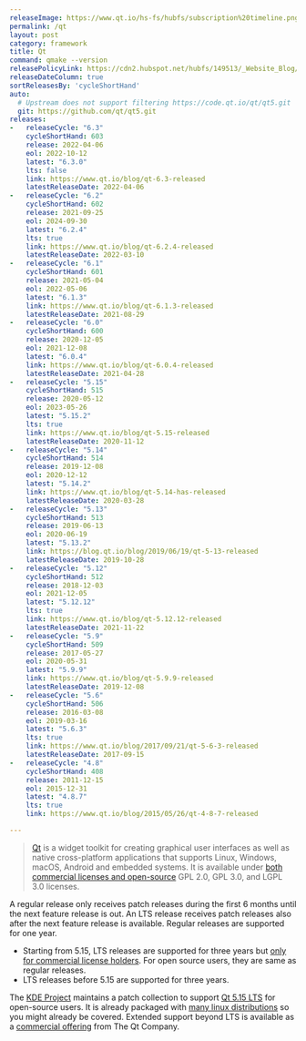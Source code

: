 ```yaml
---
releaseImage: https://www.qt.io/hs-fs/hubfs/subscription%20timeline.png
permalink: /qt
layout: post
category: framework
title: Qt
command: qmake --version
releasePolicyLink: https://cdn2.hubspot.net/hubfs/149513/_Website_Blog/Qt%20offering%20change%20FAQ-2020-01-27.pdf
releaseDateColumn: true
sortReleasesBy: 'cycleShortHand'
auto:
  # Upstream does not support filtering https://code.qt.io/qt/qt5.git
  git: https://github.com/qt/qt5.git
releases:
-   releaseCycle: "6.3"
    cycleShortHand: 603
    release: 2022-04-06
    eol: 2022-10-12
    latest: "6.3.0"
    lts: false
    link: https://www.qt.io/blog/qt-6.3-released
    latestReleaseDate: 2022-04-06
-   releaseCycle: "6.2"
    cycleShortHand: 602
    release: 2021-09-25
    eol: 2024-09-30
    latest: "6.2.4"
    lts: true
    link: https://www.qt.io/blog/qt-6.2.4-released
    latestReleaseDate: 2022-03-10
-   releaseCycle: "6.1"
    cycleShortHand: 601
    release: 2021-05-04
    eol: 2022-05-06
    latest: "6.1.3"
    link: https://www.qt.io/blog/qt-6.1.3-released
    latestReleaseDate: 2021-08-29
-   releaseCycle: "6.0"
    cycleShortHand: 600
    release: 2020-12-05
    eol: 2021-12-08
    latest: "6.0.4"
    link: https://www.qt.io/blog/qt-6.0.4-released
    latestReleaseDate: 2021-04-28
-   releaseCycle: "5.15"
    cycleShortHand: 515
    release: 2020-05-12
    eol: 2023-05-26
    latest: "5.15.2"
    lts: true
    link: https://www.qt.io/blog/qt-5.15-released
    latestReleaseDate: 2020-11-12
-   releaseCycle: "5.14"
    cycleShortHand: 514
    release: 2019-12-08
    eol: 2020-12-12
    latest: "5.14.2"
    link: https://www.qt.io/blog/qt-5.14-has-released
    latestReleaseDate: 2020-03-28
-   releaseCycle: "5.13"
    cycleShortHand: 513
    release: 2019-06-13
    eol: 2020-06-19
    latest: "5.13.2"
    link: https://blog.qt.io/blog/2019/06/19/qt-5-13-released
    latestReleaseDate: 2019-10-28
-   releaseCycle: "5.12"
    cycleShortHand: 512
    release: 2018-12-03
    eol: 2021-12-05
    latest: "5.12.12"
    lts: true
    link: https://www.qt.io/blog/qt-5.12.12-released
    latestReleaseDate: 2021-11-22
-   releaseCycle: "5.9"
    cycleShortHand: 509
    release: 2017-05-27
    eol: 2020-05-31
    latest: "5.9.9"
    link: https://www.qt.io/blog/qt-5.9.9-released
    latestReleaseDate: 2019-12-08
-   releaseCycle: "5.6"
    cycleShortHand: 506
    release: 2016-03-08
    eol: 2019-03-16
    latest: "5.6.3"
    lts: true
    link: https://www.qt.io/blog/2017/09/21/qt-5-6-3-released
    latestReleaseDate: 2017-09-15
-   releaseCycle: "4.8"
    cycleShortHand: 408
    release: 2011-12-15
    eol: 2015-12-31
    latest: "4.8.7"
    lts: true
    link: https://www.qt.io/blog/2015/05/26/qt-4-8-7-released

---
```


> [Qt](https://www.qt.io/) is a widget toolkit for creating graphical user interfaces as well as native cross-platform applications that supports Linux, Windows, macOS, Android and embedded systems. It is available under [both commercial licenses and open-source][license] GPL 2.0, GPL 3.0, and LGPL 3.0 licenses.

A regular release only receives patch releases during the first 6 months until the next feature release is out. An LTS release receives patch releases also after the next feature release is available. Regular releases are supported for one year.

- Starting from 5.15, LTS releases are supported for three years but [only for commercial license holders][lts-limit]. For open source users, they are same as regular releases.
- LTS releases before 5.15 are supported for three years.

The [KDE Project](https://kde.org/) maintains a patch collection to support [Qt 5.15 LTS](https://community.kde.org/Qt5PatchCollection) for open-source users. It is already packaged with [many linux distributions](https://repology.org/project/qt/badges) so you might already be covered. Extended support beyond LTS is available as a [commercial offering][extended-support] from The Qt Company.

[license]: https://www.qt.io/licensing/ "Licensing page on the Qt Website"
[extended-support]: https://www.qt.io/qt-support/
[lts-limit]: https://www.qt.io/blog/qt-offering-changes-2020 "Qt offering changes 2020"
